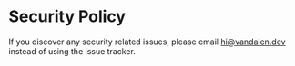 # Security Policy

If you discover any security related issues, please email hi@vandalen.dev instead of using the issue tracker.
